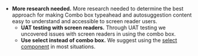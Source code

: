 - **More research needed.** More research needed to determine the best approach for making Combo box typeahead and autosuggestion content easy to understand and accessible to screen reader users.
    - **UAT testing with screen readers.** Through UAT testing we uncovered issues with screen readers in using the combo box.
    - **Use select instead of combo box.** We suggest using the <a href="{{ site.baseurl }}/components/select/">select component</a> in most situations. 